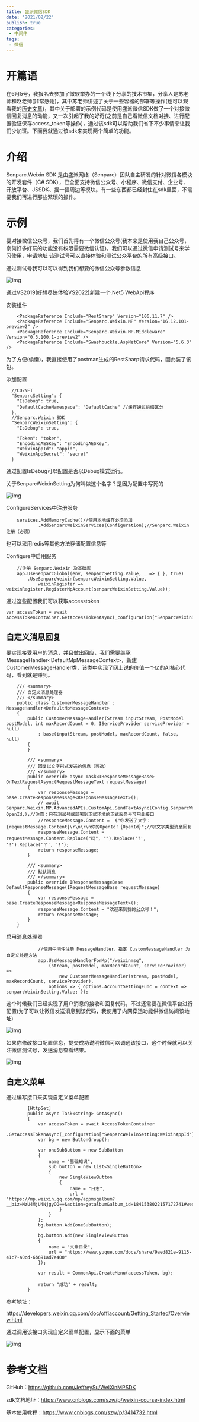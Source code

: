 ```yaml
---
title: 盛派微信SDK
date: '2021/02/22'
publish: true
categories:
 - 中间件
tags:
 - 微信
---
```

# 开篇语

在6月5号，我报名去参加了微软举办的一个线下分享的技术市集，分享人是苏老师和赵老师(非常感谢)，其中苏老师讲述了关于一些容器的部署等操作(也可以观看我的[历史文章](https://mp.weixin.qq.com/s/lJw7VIM5HnGFsn0eA2V2Fg))，其中关于部署的示例代码是使用盛派微信SDK做了一个对接微信回复消息的动能，又一次引起了我的好奇(之前是自己看微信文档对接、进行配置验证保存access_token等操作)，通过该sdk可以帮助我们省下不少事情来让我们少加班。下面我就通过该sdk来实现两个简单的功能。

# 介绍

Senparc.Weixin SDK 是由盛派网络（Senparc）团队自主研发的针对微信各模块的开发套件（C# SDK），已全面支持微信公众号、小程序、微信支付、企业号、开放平台、JSSDK、摇一摇周边等模块。有一些东西都已经封住在sdk里面，不需要我们再进行那些繁琐的操作。

# 示例

要对接微信公众号，我们首先得有一个微信公众号(我本来是使用我自己公众号，奈何好多好玩的功能没有权限需要微信认证)，我们可以通过微信申请测试号来学习使用，[申请地址](https://mp.weixin.qq.com/debug/cgi-bin/sandbox?t=sandbox/login) 该测试号可以直接体验和测试公众平台的所有高级接口。

通过测试号我可以可以得到我们想要的微信公众号参数信息

![img](https://gitee.com/AZRNG/picture-storage/raw/master/kbms/1622977807220-78a866b0-28df-4610-bd9e-4f1f9aa698f1.png)

通过VS2019(好想尽快体验VS2022)新建一个.Net5 WebApi程序

安装组件

```
    <PackageReference Include="RestSharp" Version="106.11.7" /> 
    <PackageReference Include="Senparc.Weixin.MP" Version="16.12.101-preview2" />
    <PackageReference Include="Senparc.Weixin.MP.Middleware" Version="0.3.100.1-preview2" />
    <PackageReference Include="Swashbuckle.AspNetCore" Version="5.6.3" />
```

为了方便(偷懒)，我直接使用了postman生成的RestSharp请求代码，因此装了该包。

添加配置

```
  //CO2NET 
  "SenparcSetting": {
    "IsDebug": true,
    "DefaultCacheNamespace": "DefaultCache" //缓存通过前缀区分
  },
  //Senparc.Weixin SDK
  "SenparcWeixinSetting": {
    "IsDebug": true,

    "Token": "token",
    "EncodingAESKey": "EncodingAESKey",
    "WeixinAppId": "appid",
    "WeixinAppSecret": "secret"
  }
```

通过配置IsDebug可以配置是否以Debug模式运行。

关于SenparcWeixinSetting为何叫做这个名字？是因为配置中写死的

![img](https://gitee.com/AZRNG/picture-storage/raw/master/kbms/1622978225760-721152c0-a511-4eb2-a614-eecfe6041bd0.png)

ConfigureServices中注册服务

```
    services.AddMemoryCache()//使用本地缓存必须添加
            .AddSenparcWeixinServices(Configuration);//Senparc.Weixin 注册（必须）
```

也可以采用redis等其他方法存储配置信息等

Configure中启用服务

```
    //注册 Senparc.Weixin 及基础库
    app.UseSenparcGlobal(env, senparcSetting.Value, _ => { }, true)
        .UseSenparcWeixin(senparcWeixinSetting.Value,
            weixinRegister => weixinRegister.RegisterMpAccount(senparcWeixinSetting.Value));
```

通过这些配置我们可以获取accesstoken

```
var accessToken = await AccessTokenContainer.GetAccessTokenAsync(_configuration["SenparcWeixinSetting:WeixinAppId"]).ConfigureAwait(false);
```

## 自定义消息回复

要实现接受用户的消息，并且做出回应，我们需要继承MessageHandler&lt;DefaultMpMessageContext&gt;，新建CustomerMessageHandler类，该类中实现了网上说的价值一个亿的AI核心代码，看到就是赚到。

```
    /// <summary>
    /// 自定义消息处理器
    /// </summary>
    public class CustomerMessageHandler : MessageHandler<DefaultMpMessageContext>
    {
        public CustomerMessageHandler(Stream inputStream, PostModel postModel, int maxRecordCount = 0, IServiceProvider serviceProvider = null)
            : base(inputStream, postModel, maxRecordCount, false, null)
        {
        }

        /// <summary>
        /// 回复以文字形式发送的信息（可选）
        /// </summary>
        public override async Task<IResponseMessageBase> OnTextRequestAsync(RequestMessageText requestMessage)
        {
            var responseMessage = base.CreateResponseMessage<ResponseMessageText>();
            // await Senparc.Weixin.MP.AdvancedAPIs.CustomApi.SendTextAsync(Config.SenparcWeixinSetting.MpSetting.WeixinAppId, OpenId,);//注意：只有测试号或部署到正式环境的正式服务号可用此接口
            //responseMessage.Content =  $"你发送了文字：{requestMessage.Content}\r\n\r\n你的OpenId：{OpenId}";//以文字类型消息回复
            responseMessage.Content = requestMessage.Content.Replace("吗", "").Replace('?', '!').Replace('？', '!');
            return responseMessage;
        }

        /// <summary>
        /// 默认消息
        /// </summary>
        public override IResponseMessageBase DefaultResponseMessage(IRequestMessageBase requestMessage)
        {
            var responseMessage = base.CreateResponseMessage<ResponseMessageText>();
            responseMessage.Content = "欢迎来到我的公众号！";
            return responseMessage;
        }
    }
```

启用消息处理器

```
            //使用中间件注册 MessageHandler，指定 CustomMessageHandler 为自定义处理方法
            app.UseMessageHandlerForMp("/weixinmsg",
                (stream, postModel, maxRecordCount, serviceProvider) =>
                    new CustomerMessageHandler(stream, postModel, maxRecordCount, serviceProvider),
                options => { options.AccountSettingFunc = context => senparcWeixinSetting.Value; });
```

这个时候我们已经实现了用户消息的接收和回复代码，不过还需要在微信平台进行配置(为了可以让微信发送消息到该代码，我使用了内网穿透功能供微信访问该地址)

![img](https://gitee.com/AZRNG/picture-storage/raw/master/kbms/1622979217988-39a0c9b9-baa7-4379-a1c3-b1f89335d857.png)

如果你修改接口配置信息，提交成功说明微信可以调通该接口，这个时候就可以关注微信测试号，发送消息查看结果。

![img](https://gitee.com/AZRNG/picture-storage/raw/master/kbms/1622980346934-85e8991c-c6c2-419f-8980-479706c77db7.png)

## 自定义菜单

通过编写接口来实现自定义菜单配置

```
        [HttpGet]
        public async Task<string> GetAsync()
        {
            var accessToken = await AccessTokenContainer
                .GetAccessTokenAsync(_configuration["SenparcWeixinSetting:WeixinAppId"]).ConfigureAwait(false);
            var bg = new ButtonGroup();

            var oneSubButton = new SubButton
            {
                name = "基础知识",
                sub_button = new List<SingleButton>
                {
                    new SingleViewButton
                    {
                        name = "日志",
                        url = "https://mp.weixin.qq.com/mp/appmsgalbum?__biz=MzU4MjU4NjgyOQ==&action=getalbum&album_id=1841538022157172741#wechat_redirect",
                    }
                }
            };
            bg.button.Add(oneSubButton);

            bg.button.Add(new SingleViewButton
            {
                name = "文章目录",
                url = "https://www.yuque.com/docs/share/9aed821e-9115-41c7-a0cd-6b691ad7e400"
            });

            var result = CommonApi.CreateMenu(accessToken, bg);

            return "成功" + result;
        }
```

参考地址：

https://developers.weixin.qq.com/doc/offiaccount/Getting_Started/Overview.html

通过调用该接口实现自定义菜单配置，显示下面的菜单

![img](https://gitee.com/AZRNG/picture-storage/raw/master/kbms/1622981968228-c5836652-5d45-476a-805d-9bf4a2bf97fa.png)

# 参考文档

GitHub：https://github.com/JeffreySu/WeiXinMPSDK

sdk文档地址：https://www.cnblogs.com/szw/p/weixin-course-index.html

基本使用教程：https://www.cnblogs.com/szw/p/3414732.html